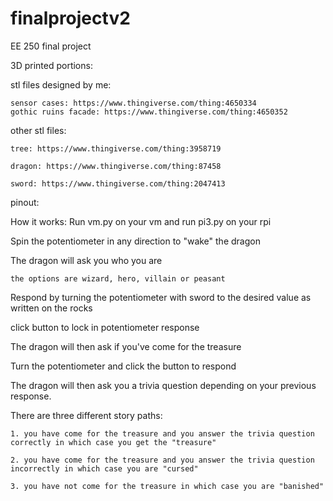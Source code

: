 # finalprojectv2
EE 250 final project

3D printed portions:

  stl files designed by me:
  
    sensor cases: https://www.thingiverse.com/thing:4650334
    gothic ruins facade: https://www.thingiverse.com/thing:4650352
  
  other stl files:
  
    tree: https://www.thingiverse.com/thing:3958719
    
    dragon: https://www.thingiverse.com/thing:87458
    
    sword: https://www.thingiverse.com/thing:2047413
    
 
pinout: 

  
How it works:
  Run vm.py on your vm and run pi3.py on your rpi
  
  Spin the potentiometer in any direction to "wake" the dragon
  
  The dragon will ask you who you are
  
    the options are wizard, hero, villain or peasant
    
  Respond by turning the potentiometer with sword to the desired value as written on the rocks
  
  click button to lock in potentiometer response
  
  The dragon will then ask if you've come for the treasure
  
  Turn the potentiometer and click the button to respond
  
  The dragon will then ask you a trivia question depending on your previous response. 
  
  
  There are three different story paths:
  
    1. you have come for the treasure and you answer the trivia question correctly in which case you get the "treasure"
    
    2. you have come for the treasure and you answer the trivia question incorrectly in which case you are "cursed"
    
    3. you have not come for the treasure in which case you are "banished"
    
 
